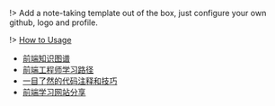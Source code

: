 
!> Add a note-taking template out of the box, just configure your own github, logo and profile.

!> [How to Usage](https://github.com/Rain120/study-notes/tree/note-template)

- [前端知识图谱](knowledge-map/fe_knowledge_map.md)
- [前端工程师学习路径](knowledge-map/feer.md)
- [一目了然的代码注释和技巧](knowledge-map/code-annotation.md)
- [前端学习网站分享](knowledge-map/fe-website.md)

